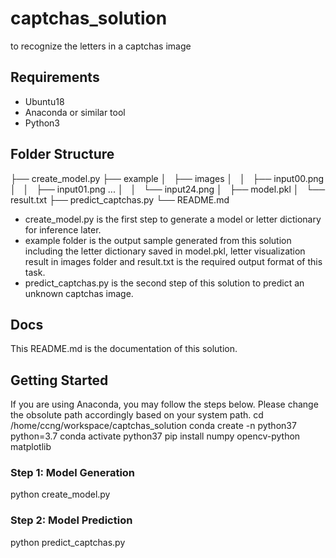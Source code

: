 # captchas_solution
to recognize the letters in a captchas image

## Requirements
- Ubuntu18
- Anaconda or similar tool
- Python3

## Folder Structure
├── create_model.py
├── example
│   ├── images
│   │   ├── input00.png
│   │   ├── input01.png
...
│   │   └── input24.png
│   ├── model.pkl
│   └── result.txt
├── predict_captchas.py
└── README.md

- create_model.py is the first step to generate a model or letter dictionary for inference later.
- example folder is the output sample generated from this solution including the letter dictionary saved in model.pkl, letter visualization result in images folder and result.txt is the required output format of this task.
- predict_captchas.py is the second step of this solution to predict an unknown captchas image.

## Docs
This README.md is the documentation of this solution.

## Getting Started
If you are using Anaconda, you may follow the steps below.
Please change the obsolute path accordingly based on your system path.
cd /home/ccng/workspace/captchas_solution
conda create -n python37 python=3.7
conda activate python37
pip install numpy opencv-python matplotlib

### Step 1: Model Generation
python create_model.py

### Step 2: Model Prediction
python predict_captchas.py
 
